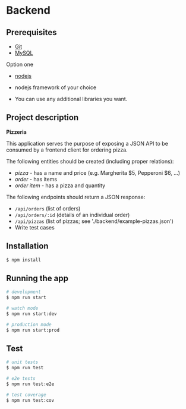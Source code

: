 Backend
=======

Prerequisites
-------------

* [Git](http://git-scm.com/)
* [MySQL](https://www.mysql.com/)

Option one
* [nodejs](https://nodejs.org/en/)
* nodejs framework of your choice

* You can use any additional libraries you want.

Project description
-------------------

**Pizzeria**

This application serves the purpose of exposing a JSON API to be consumed by a frontend client for ordering pizza.

The following entities should be created (including proper relations):

* *pizza* - has a name and price (e.g. Margherita $5, Pepperoni $6, ...)
* *order* - has items
* *order item* - has a pizza and quantity

The following endpoints should return a JSON response:
* `/api/orders` (list of orders)
* `/api/orders/:id` (details of an individual order)
* `/api/pizzas` (list of pizzas; see './backend/example-pizzas.json')
* Write test cases

## Installation

```bash
$ npm install
```

## Running the app

```bash
# development
$ npm run start

# watch mode
$ npm run start:dev

# production mode
$ npm run start:prod
```

## Test

```bash
# unit tests
$ npm run test

# e2e tests
$ npm run test:e2e

# test coverage
$ npm run test:cov
```
